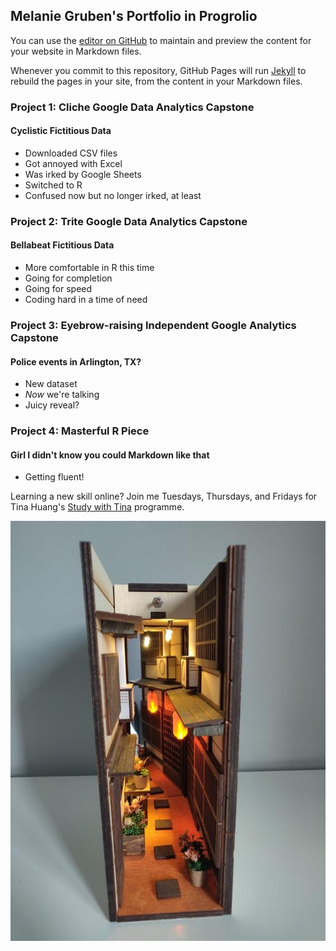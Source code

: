 ## Melanie Gruben's Portfolio in Progrolio

You can use the [editor on GitHub](https://github.com/dratlucky/MG_Portfolio/edit/gh-pages/index.md) to maintain and preview the content for your website in Markdown files.

Whenever you commit to this repository, GitHub Pages will run [Jekyll](https://jekyllrb.com/) to rebuild the pages in your site, from the content in your Markdown files.

### Project 1: Cliche Google Data Analytics Capstone 
#### Cyclistic Fictitious Data
+ Downloaded CSV files
+ Got annoyed with Excel
+ Was irked by Google Sheets
+ Switched to R
+ Confused now but no longer irked, at least

### Project 2: Trite Google Data Analytics Capstone 
#### Bellabeat Fictitious Data
+ More comfortable in R this time
+ Going for completion
+ Going for speed
+ Coding hard in a time of need

### Project 3: Eyebrow-raising Independent Google Analytics Capstone 
#### Police events in Arlington, TX?
+ New dataset
+ _Now_ we're talking
+ Juicy reveal?

### Project 4: Masterful R Piece
#### Girl I didn't know you could Markdown like that
+ Getting fluent!

Learning a new skill online? Join me Tuesdays, Thursdays, and Fridays for Tina Huang's [Study with Tina](https://www.youtube.com/channel/UCI8JpGrDmtggrryhml8kFGw) programme. 

![_](/Images/20439.jpg)
